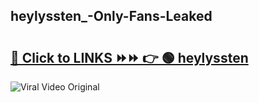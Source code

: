 
 ## heylyssten_-Only-Fans-Leaked

# <h2><a href="https://clipsfans.com/heylyssten_&ref=git">🔗 Click to LINKS ⏩⏩ 👉 🟢 heylyssten  </a></h2>

<a href="https://clipsfans.com/heylyssten_&ref=git" rel="nofollow" data-target="animated-image.originalLink"><img src="https://i.ibb.co.com/xMMVF88/686577567.gif" alt="Viral Video Original" style="max-width: 100%; display: inline-block;" data-target="animated-image.originalImage"></a>
